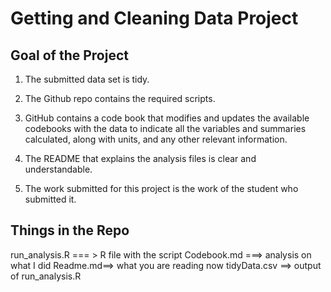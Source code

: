 # Getting and Cleaning Data Project


## Goal of the Project
1. The submitted data set is tidy. 

2. The Github repo contains the required scripts.

3. GitHub contains a code book that modifies and updates the available codebooks with the data to indicate all the variables and summaries calculated, along with units, and any other relevant information.

4. The README that explains the analysis files is clear and understandable.

5. The work submitted for this project is the work of the student who submitted it.

## Things in the Repo

run_analysis.R === > R file with the script
Codebook.md ===> analysis on what I did
Readme.md==> what you are reading now
tidyData.csv ==> output of run_analysis.R
